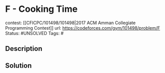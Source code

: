 # F - Cooking Time

contest: [[CFICPC/101498/101498|2017 ACM Amman Collegiate Programming Contest]]
url: https://codeforces.com/gym/101498/problem/F
Status: #UNSOLVED
Tags: #

## Description

## Solution

